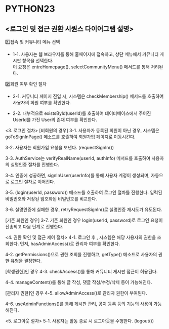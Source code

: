 # PYTHON23


## <로그인 및 접근 권환 시퀀스 다이어그램 설명>

1️⃣접속 및 커뮤니티 메뉴 선택
- 1-1. 사용자는 웹 브라우저를 통해 홈페이지에 접속하고, 상단 메뉴에서 커뮤니티 게시판 항목을 선택한다.<br>
   이 요청은 entreHomepage(), selectCommunityMenu() 메서드를 통해 처리된다.


2️⃣회원 여부 확인 절차<br>
- 2-1. 커뮤니티 페이지 진입 시, 시스템은 checkMembership() 메서드를 호출하여 사용자의 회원 여부를 확인한다.

- 2-2. 내부적으로 existsById(userId)를 호출하여 데이터베이스에서 주어진 UserId를 가진 User의 존재 여부를 확인한다.

<3. 로그인 절차>
[비회원의 경우]
3-1.
사용자가 등록된 회원이 아닌 경우,
시스템은 goToSignInPage() 메소드를 호출하여 회원가입 페이지로 이동시킨다.

3-2.
사용자는 회원가입 요청을 보낸다. (requestSignIn())

3-3.
AuthService는 verifyRealName(userId, authInfo) 메서드를 호출하여  사용자의 실명인증 절차를 진행한다.

3-4.
인증에 성공하면, signInUser(userInfo)를 통해 사용자 계정이 생성되며, 자동으로 로그인 절차로 이어진다.

3-5.
(login(userId, password)) 메소드를 호출하여 로그인 절차를 진행한다.
입력된 비밀번호와 저장된 암호화된 비밀번호를 비교한다.

3-6.
실명인증에 실패한 경우,
retryRequestSignIn()로 실명인증 재시도가 유도된다.

[기존 회원인 경우]
3-7.
기존 회원인 경우 login(userId, password)로 로그인 요청이 전송되고 다음 단계로 진행한다.

<4. 권환 확인 및 접근 제어 절차>
4-1.
로그인 후 , 시스템은 해당 사용자의 권한을 조회한다.
먼저, hasAdminAccess()로 관리자 여부를 확인한다.

4-2.
getPermissions()으로 권한 조회를 진행하고,
getType() 메소드로 사용자의 권한 유형을 결정한다.

[학생권한]인 경우
4-3.
checkAccess()를 통해 커뮤니티 게시판 접근이 허용된다.

4-4.
manageContent()를 통해 글 작성, 댓글 작성/수정/삭제 등이 가능해진다.

[관리자 권한]인 경우
4-5.
allowAdminAccess()로 관리자 권한이 부여된다.

4-6.
useAdminFunctions()를 통해 게시판 관리, 공지 등록 등의 기능의 사용이 가능해진다.

<5. 로그아웃 절차>
5-1.
사용자는 활동 종료 시 로그아웃을 수행한다. (logout())
